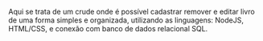 Aqui se trata de um crude onde é possível cadastrar remover e editar livro de uma forma simples e organizada, utilizando as linguagens:
NodeJS, HTML/CSS, e conexão com banco de dados relacional SQL.
